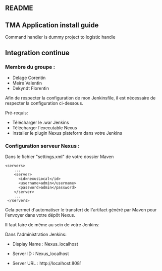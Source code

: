 ## README
## TMA Application install guide

Command handler is dummy project to logistic handle

## Integration continue

### Membre du groupe : 
   - Delage Corentin
   - Meire Valentin
   - Dekyndt Florentin

Afin de respecter la configuration de mon Jenkinsfile, il est nécessaire de respecter la configuration ci-dessous.

Pré-requis: 
- Télécharger le .war Jenkins
- Télécharger l'executable Nexus
- Installer le plugin Nexus plateform dans votre Jenkins
### Configuration serveur Nexus :

Dans le fichier "settings.xml" de votre dossier Maven

    <servers>
        ...
        <server>
          <id>nexusLocal</id>
          <username>admin</username>
          <password>admin</password>
        </server>
        ...
     </servers>
     
Cela permet d'automatiser le transfert de l'artifact généré par Maven pour l'envoyer dans votre dépôt Nexus.

Il faut faire de même au sein de votre Jenkins:

Dans l'administration Jenkins:

- Display Name : Nexus_localhost

- Server ID : Nexus_localhost

- Server URL : http://localhost:8081
